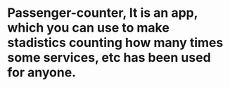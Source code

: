 # Passenger-counter, It is an app, which you can use to make stadistics counting  how many times some services, etc has been used for anyone.
